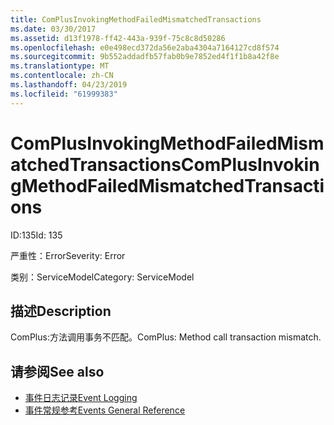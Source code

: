 ```yaml
---
title: ComPlusInvokingMethodFailedMismatchedTransactions
ms.date: 03/30/2017
ms.assetid: d13f1978-ff42-443a-939f-75c8c8d50286
ms.openlocfilehash: e0e498ecd372da56e2aba4304a7164127cd8f574
ms.sourcegitcommit: 9b552addadfb57fab0b9e7852ed4f1f1b8a42f8e
ms.translationtype: MT
ms.contentlocale: zh-CN
ms.lasthandoff: 04/23/2019
ms.locfileid: "61999383"
---
```

# <a name="complusinvokingmethodfailedmismatchedtransactions"></a><span data-ttu-id="3127f-102">ComPlusInvokingMethodFailedMismatchedTransactions</span><span class="sxs-lookup"><span data-stu-id="3127f-102">ComPlusInvokingMethodFailedMismatchedTransactions</span></span>
<span data-ttu-id="3127f-103">ID:135</span><span class="sxs-lookup"><span data-stu-id="3127f-103">Id: 135</span></span>  
  
 <span data-ttu-id="3127f-104">严重性：Error</span><span class="sxs-lookup"><span data-stu-id="3127f-104">Severity: Error</span></span>  
  
 <span data-ttu-id="3127f-105">类别：ServiceModel</span><span class="sxs-lookup"><span data-stu-id="3127f-105">Category: ServiceModel</span></span>  
  
## <a name="description"></a><span data-ttu-id="3127f-106">描述</span><span class="sxs-lookup"><span data-stu-id="3127f-106">Description</span></span>  
 <span data-ttu-id="3127f-107">ComPlus:方法调用事务不匹配。</span><span class="sxs-lookup"><span data-stu-id="3127f-107">ComPlus: Method call transaction mismatch.</span></span>  
  
## <a name="see-also"></a><span data-ttu-id="3127f-108">请参阅</span><span class="sxs-lookup"><span data-stu-id="3127f-108">See also</span></span>

- [<span data-ttu-id="3127f-109">事件日志记录</span><span class="sxs-lookup"><span data-stu-id="3127f-109">Event Logging</span></span>](../../../../../docs/framework/wcf/diagnostics/event-logging/index.md)
- [<span data-ttu-id="3127f-110">事件常规参考</span><span class="sxs-lookup"><span data-stu-id="3127f-110">Events General Reference</span></span>](../../../../../docs/framework/wcf/diagnostics/event-logging/events-general-reference.md)
